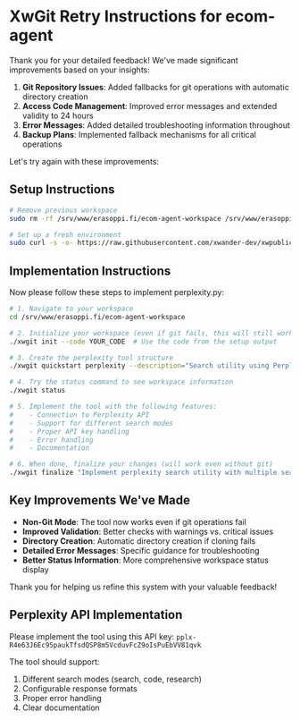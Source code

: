 # XwGit Retry Instructions for ecom-agent

Thank you for your detailed feedback! We've made significant improvements based on your insights:

1. **Git Repository Issues**: Added fallbacks for git operations with automatic directory creation
2. **Access Code Management**: Improved error messages and extended validity to 24 hours
3. **Error Messages**: Added detailed troubleshooting information throughout
4. **Backup Plans**: Implemented fallback mechanisms for all critical operations

Let's try again with these improvements:

## Setup Instructions

```bash
# Remove previous workspace
sudo rm -rf /srv/www/erasoppi.fi/ecom-agent-workspace /srv/www/erasoppi.fi/.xwgit

# Set up a fresh environment
sudo curl -s -o- https://raw.githubusercontent.com/xwander-dev/xwpublic/main/xwgit/sysadmin-setup.sh | sudo bash -s ecom-agent
```

## Implementation Instructions

Now please follow these steps to implement perplexity.py:

```bash
# 1. Navigate to your workspace
cd /srv/www/erasoppi.fi/ecom-agent-workspace

# 2. Initialize your workspace (even if git fails, this will still work)
./xwgit init --code YOUR_CODE  # Use the code from the setup output

# 3. Create the perplexity tool structure
./xwgit quickstart perplexity --description="Search utility using Perplexity AI API" --type=search

# 4. Try the status command to see workspace information
./xwgit status

# 5. Implement the tool with the following features:
#    - Connection to Perplexity API
#    - Support for different search modes
#    - Proper API key handling
#    - Error handling
#    - Documentation

# 6. When done, finalize your changes (will work even without git)
./xwgit finalize "Implement perplexity search utility with multiple search modes"
```

## Key Improvements We've Made

- **Non-Git Mode**: The tool now works even if git operations fail
- **Improved Validation**: Better checks with warnings vs. critical issues
- **Directory Creation**: Automatic directory creation if cloning fails
- **Detailed Error Messages**: Specific guidance for troubleshooting
- **Better Status Information**: More comprehensive workspace status display

Thank you for helping us refine this system with your valuable feedback!

## Perplexity API Implementation

Please implement the tool using this API key: `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`

The tool should support:
1. Different search modes (search, code, research)
2. Configurable response formats
3. Proper error handling
4. Clear documentation